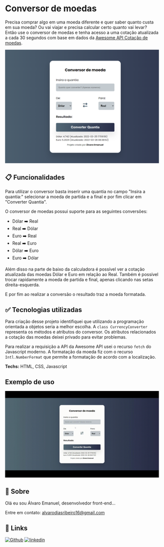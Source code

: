 
# Conversor de moedas

Precisa comprar algo em uma moeda diferente e quer saber quanto custa em sua moeda? Ou vai viajar e precisa calcular certo quanto vai levar? Então use o conversor de moedas e tenha acesso a uma cotação atualizada a cada 30 segundos com base em dados da [Awesome API Cotação de moedas](https://docs.awesomeapi.com.br/api-de-moedas).

![Print da home do projeto](./images/Screenshot_index.png)




## 📋 Funcionalidades

Para utilizar o conversor basta inserir uma quantia no campo "Insira a quantia:" selecionar a moeda de partida e a final e por fim clicar em "Converter Quantia".

O conversor de moedas possui suporte para as seguintes conversões:
 - Dólar ➡️ Real
 - Real ➡️ Dólar
 - Euro ➡️ Real
 - Real ➡️ Euro
 - Dólar ➡️ Euro
 - Euro ➡️ Dólar

Além disso na parte de baixo da calculadora é possível ver a cotação atualizada das moedas Dólar
 e Euro em relação ao Real. Também é possível trocar rapidamente a moeda de partida e final, apenas clicando nas setas direita-esquerda.

E por fim ao realizar a conversão o resultado traz a moeda formatada.
## ✅ Tecnologias utilizadas

Para criação desse projeto identifiquei que utilizando a programação orientada a objetos seria a melhor escolha. A `class CurrencyConverter` representa os métodos e atributos do conversor. Os atributos relacionados a cotação das moedas deixei privado para evitar problemas.

Para realizar a requisição a API da Awesome API usei o recurso `fetch` do Javascript moderno. A formatação da moeda fiz com o recurso `Intl.NumberFormat` que permite a formatação de acordo com a localização.

**Techs:** HTML, CSS, Javascript


## Exemplo de uso

![Exemplo de uso do conversor](./images/gif-usage.gif)


## 🚀 Sobre
Olá eu sou Álvaro Emanuel, desenvolvedor front-end...

Entre em contato: alvarodiasribeiro16@gmail.com


## 🔗 Links
[![Github](https://img.shields.io/badge/my_portfolio-000?style=for-the-badge&logo=ko-fi&logoColor=white)](https://github.com/AlvaroEmanuel20/)
[![linkedin](https://img.shields.io/badge/linkedin-0A66C2?style=for-the-badge&logo=linkedin&logoColor=white)](https://www.linkedin.com/alvaroemanuel20)

